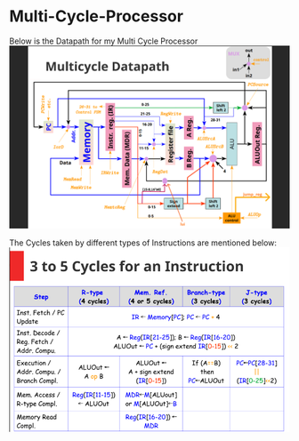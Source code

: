 ﻿# Multi-Cycle-Processor
Below is the Datapath for my Multi Cycle Processor
![alt text](https://github.com/nikhilgurjar02/Multi-Cycle-Processor/blob/main/MultiMips_Edited.png?raw=true)

The Cycles taken by different types of Instructions are mentioned below:
![alt text](https://github.com/nikhilgurjar02/Multi-Cycle-Processor/blob/main/datapath_multicycle_processor.png?raw=true)

